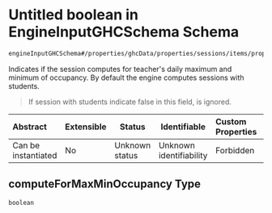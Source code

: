 # Untitled boolean in EngineInputGHCSchema Schema

```txt
engineInputGHCSchema#/properties/ghcData/properties/sessions/items/properties/sessionSettings/properties/computeForMaxMinOccupancy
```

Indicates if the session computes for teacher's daily maximum and minimum of occupancy. By default the engine computes sessions with students.


> If session with students indicate false in this field, is ignored.
>

| Abstract            | Extensible | Status         | Identifiable            | Custom Properties | Additional Properties | Access Restrictions | Defined In                                                         |
| :------------------ | ---------- | -------------- | ----------------------- | :---------------- | --------------------- | ------------------- | ------------------------------------------------------------------ |
| Can be instantiated | No         | Unknown status | Unknown identifiability | Forbidden         | Allowed               | none                | [ghc.schema.json\*](../out/ghc.schema.json "open original schema") |

## computeForMaxMinOccupancy Type

`boolean`
